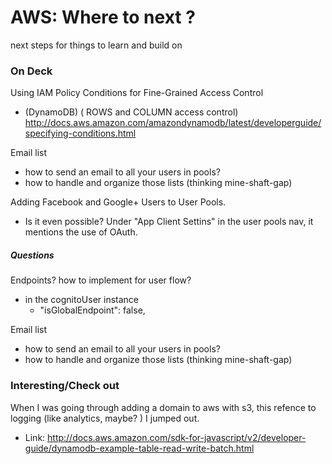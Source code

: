 # AWS: Where to next ?
next steps for things to learn and build on

### On Deck
Using IAM Policy Conditions for Fine-Grained Access Control
- (DynamoDB) ( ROWS and COLUMN access control) http://docs.aws.amazon.com/amazondynamodb/latest/developerguide/specifying-conditions.html

Email list
- how to send an email to all your users in pools?
- how to handle and organize those lists (thinking mine-shaft-gap)

Adding Facebook and Google+ Users to User Pools.
- Is it even possible? Under "App Client Settins" in the user pools nav, it mentions the use of OAuth.

##### Questions
Endpoints? how to implement for user flow?
- in the cognitoUser instance     
  - "isGlobalEndpoint": false,

Email list
- how to send an email to all your users in pools?
- how to handle and organize those lists (thinking mine-shaft-gap)

### Interesting/Check out
When I was going through adding a domain to aws with s3, this refence to logging (like analytics, maybe? ) I jumped out.
- Link: http://docs.aws.amazon.com/sdk-for-javascript/v2/developer-guide/dynamodb-example-table-read-write-batch.html
